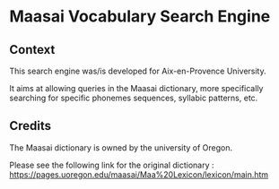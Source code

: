 # Maasai Vocabulary Search Engine

## Context
This search engine was/is developed for Aix-en-Provence University. 

It aims at allowing queries in the Maasai dictionary, more specifically searching for specific phonemes sequences, syllabic patterns, etc.

## Credits
The Maasai dictionary is owned by the university of Oregon.

Please see the following link for the original dictionary :
https://pages.uoregon.edu/maasai/Maa%20Lexicon/lexicon/main.htm